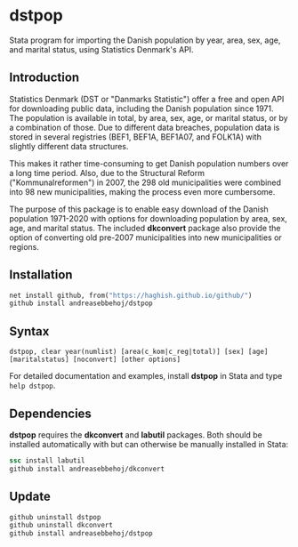 # dstpop
 Stata program for importing the Danish population by year, area, sex, age, and marital status, using Statistics Denmark's API.

## Introduction
Statistics Denmark (DST or "Danmarks Statistic") offer a free and open API for downloading public data, including the Danish population since 1971. The population is available in total, by area, sex, age, or marital status, or by a combination of those. Due to different data breaches, population data is stored in several registries (BEF1, BEF1A, BEF1A07, and FOLK1A) with slightly different data structures.

This makes it rather time-consuming to get Danish population numbers over a long time period. Also, due to the Structural Reform ("Kommunalreformen") in 2007, the 298 old municipalities were combined into 98 new municipalities, making the process even more cumbersome.

The purpose of this package is to enable easy download of the Danish population 1971-2020 with options for downloading population by area, sex, age, and marital status. The included **dkconvert** package also provide the option of converting old pre-2007 municipalities into new municipalities or regions.


## Installation
```stata
net install github, from("https://haghish.github.io/github/")
github install andreasebbehoj/dstpop
```

## Syntax
`dstpop, clear year(numlist) [area(c_kom|c_reg|total)] [sex] [age] [maritalstatus] [noconvert] [other options]`

For detailed documentation and examples, install **dstpop** in Stata and type `help dstpop`.


## Dependencies
**dstpop**  requires the **dkconvert** and **labutil** packages. Both should be installed automatically with but can otherwise be manually installed in Stata:

```stata
ssc install labutil
github install andreasebbehoj/dkconvert
```

## Update
```stata
github uninstall dstpop
github uninstall dkconvert
github install andreasebbehoj/dstpop
```
